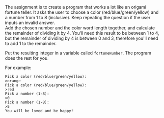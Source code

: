 The assignment is to create a program that works a lot like an origami fortune teller. It asks the user to choose a color (red/blue/green/yellow) and a number from 1 to 8 (inclusive). Keep repeating the question if the user inputs an invalid answer.  
Add the chosen number and the color word length together, and calculate the remainder of dividing it by 4. You'll need this result to be between 1 to 4, but the remainder of dividing by 4 is between 0 and 3, therefore you'll need to add 1 to the remainder.

Put the resulting integer in a variable called `fortuneNumber`. The program does the rest for you.

For example:

```
Pick a color (red/blue/green/yellow):
>orange
Pick a color (red/blue/green/yellow):
>red
Pick a number (1-8):
>0
Pick a number (1-8):
>5
You will be loved and be happy!
```